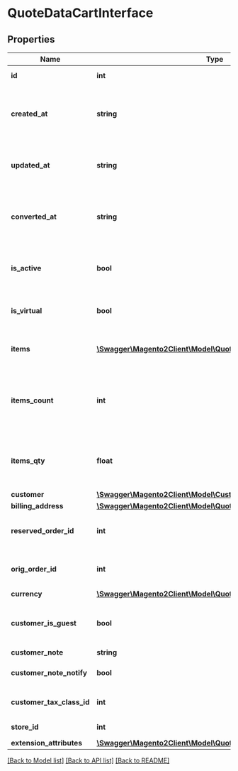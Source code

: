 # QuoteDataCartInterface

## Properties
Name | Type | Description | Notes
------------ | ------------- | ------------- | -------------
**id** | **int** | Cart/quote ID. | 
**created_at** | **string** | Cart creation date and time. Otherwise, null. | [optional] 
**updated_at** | **string** | Cart last update date and time. Otherwise, null. | [optional] 
**converted_at** | **string** | Cart conversion date and time. Otherwise, null. | [optional] 
**is_active** | **bool** | Active status flag value. Otherwise, null. | [optional] 
**is_virtual** | **bool** | Virtual flag value. Otherwise, null. | [optional] 
**items** | [**\Swagger\Magento2Client\Model\QuoteDataCartItemInterface[]**](QuoteDataCartItemInterface.md) | Array of items. Otherwise, null. | [optional] 
**items_count** | **int** | Number of different items or products in the cart. Otherwise, null. | [optional] 
**items_qty** | **float** | Total quantity of all cart items. Otherwise, null. | [optional] 
**customer** | [**\Swagger\Magento2Client\Model\CustomerDataCustomerInterface**](CustomerDataCustomerInterface.md) |  | 
**billing_address** | [**\Swagger\Magento2Client\Model\QuoteDataAddressInterface**](QuoteDataAddressInterface.md) |  | [optional] 
**reserved_order_id** | **int** | Reserved order ID. Otherwise, null. | [optional] 
**orig_order_id** | **int** | Original order ID. Otherwise, null. | [optional] 
**currency** | [**\Swagger\Magento2Client\Model\QuoteDataCurrencyInterface**](QuoteDataCurrencyInterface.md) |  | [optional] 
**customer_is_guest** | **bool** | For guest customers, false for logged in customers | [optional] 
**customer_note** | **string** | Notice text | [optional] 
**customer_note_notify** | **bool** | Customer notification flag | [optional] 
**customer_tax_class_id** | **int** | Customer tax class ID. | [optional] 
**store_id** | **int** | Store identifier | 
**extension_attributes** | [**\Swagger\Magento2Client\Model\QuoteDataCartExtensionInterface**](QuoteDataCartExtensionInterface.md) |  | [optional] 

[[Back to Model list]](../README.md#documentation-for-models) [[Back to API list]](../README.md#documentation-for-api-endpoints) [[Back to README]](../README.md)


